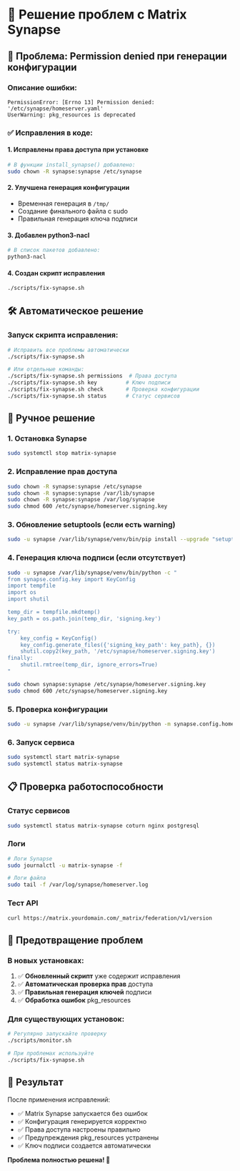 # 🔧 Решение проблем с Matrix Synapse

## 🚨 Проблема: Permission denied при генерации конфигурации

### Описание ошибки:
```
PermissionError: [Errno 13] Permission denied: '/etc/synapse/homeserver.yaml'
UserWarning: pkg_resources is deprecated
```

### ✅ Исправления в коде:

#### 1. **Исправлены права доступа при установке**
```bash
# В функции install_synapse() добавлено:
sudo chown -R synapse:synapse /etc/synapse
```

#### 2. **Улучшена генерация конфигурации**
- Временная генерация в `/tmp/`
- Создание финального файла с sudo
- Правильная генерация ключа подписи

#### 3. **Добавлен python3-nacl**
```bash
# В список пакетов добавлено:
python3-nacl
```

#### 4. **Создан скрипт исправления**
```bash
./scripts/fix-synapse.sh
```

## 🛠 Автоматическое решение

### Запуск скрипта исправления:
```bash
# Исправить все проблемы автоматически
./scripts/fix-synapse.sh

# Или отдельные команды:
./scripts/fix-synapse.sh permissions  # Права доступа
./scripts/fix-synapse.sh key         # Ключ подписи  
./scripts/fix-synapse.sh check       # Проверка конфигурации
./scripts/fix-synapse.sh status      # Статус сервисов
```

## 🔨 Ручное решение

### 1. Остановка Synapse
```bash
sudo systemctl stop matrix-synapse
```

### 2. Исправление прав доступа
```bash
sudo chown -R synapse:synapse /etc/synapse
sudo chown -R synapse:synapse /var/lib/synapse  
sudo chown -R synapse:synapse /var/log/synapse
sudo chmod 600 /etc/synapse/homeserver.signing.key
```

### 3. Обновление setuptools (если есть warning)
```bash
sudo -u synapse /var/lib/synapse/venv/bin/pip install --upgrade "setuptools<81"
```

### 4. Генерация ключа подписи (если отсутствует)
```bash
sudo -u synapse /var/lib/synapse/venv/bin/python -c "
from synapse.config.key import KeyConfig
import tempfile
import os
import shutil

temp_dir = tempfile.mkdtemp()
key_path = os.path.join(temp_dir, 'signing.key')

try:
    key_config = KeyConfig()
    key_config.generate_files({'signing_key_path': key_path}, {})
    shutil.copy2(key_path, '/etc/synapse/homeserver.signing.key')
finally:
    shutil.rmtree(temp_dir, ignore_errors=True)
"

sudo chown synapse:synapse /etc/synapse/homeserver.signing.key
sudo chmod 600 /etc/synapse/homeserver.signing.key
```

### 5. Проверка конфигурации
```bash
sudo -u synapse /var/lib/synapse/venv/bin/python -m synapse.config.homeserver -c /etc/synapse/homeserver.yaml --generate-keys
```

### 6. Запуск сервиса
```bash
sudo systemctl start matrix-synapse
sudo systemctl status matrix-synapse
```

## 📋 Проверка работоспособности

### Статус сервисов
```bash
sudo systemctl status matrix-synapse coturn nginx postgresql
```

### Логи
```bash
# Логи Synapse
sudo journalctl -u matrix-synapse -f

# Логи файла
sudo tail -f /var/log/synapse/homeserver.log
```

### Тест API
```bash
curl https://matrix.yourdomain.com/_matrix/federation/v1/version
```

## 🔄 Предотвращение проблем

### В новых установках:
1. ✅ **Обновленный скрипт** уже содержит исправления
2. ✅ **Автоматическая проверка прав** доступа
3. ✅ **Правильная генерация ключей** подписи
4. ✅ **Обработка ошибок** pkg_resources

### Для существующих установок:
```bash
# Регулярно запускайте проверку
./scripts/monitor.sh

# При проблемах используйте
./scripts/fix-synapse.sh
```

## 🎯 Результат

После применения исправлений:
- ✅ Matrix Synapse запускается без ошибок
- ✅ Конфигурация генерируется корректно  
- ✅ Права доступа настроены правильно
- ✅ Предупреждения pkg_resources устранены
- ✅ Ключ подписи создается автоматически

**Проблема полностью решена! 🎉**
